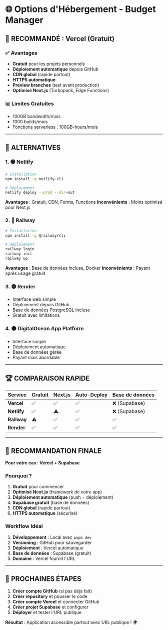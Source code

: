 # 🌐 Options d'Hébergement - Budget Manager

## 🥇 RECOMMANDÉ : Vercel (Gratuit)

### ✅ Avantages
- **Gratuit** pour les projets personnels
- **Déploiement automatique** depuis GitHub
- **CDN global** (rapide partout)
- **HTTPS automatique**
- **Preview branches** (test avant production)
- **Optimisé Next.js** (Turbopack, Edge Functions)

### 📊 Limites Gratuites
- 100GB bandwidth/mois
- 1000 builds/mois
- Fonctions serverless : 100GB-hours/mois

---

## 🥈 ALTERNATIVES

### 1. 🟢 Netlify
```bash
# Installation
npm install -g netlify-cli

# Déploiement
netlify deploy --prod --dir=out
```
**Avantages** : Gratuit, CDN, Forms, Functions
**Inconvénients** : Moins optimisé pour Next.js

### 2. 🔵 Railway
```bash
# Installation
npm install -g @railway/cli

# Déploiement
railway login
railway init
railway up
```
**Avantages** : Base de données incluse, Docker
**Inconvénients** : Payant après usage gratuit

### 3. 🟡 Render
- Interface web simple
- Déploiement depuis GitHub
- Base de données PostgreSQL incluse
- Gratuit avec limitations

### 4. 🟠 DigitalOcean App Platform
- Interface simple
- Déploiement automatique
- Base de données gérée
- Payant mais abordable

---

## 🏆 COMPARAISON RAPIDE

| Service | Gratuit | Next.js | Auto-Deploy | Base de données |
|---------|---------|---------|--------------|-----------------|
| **Vercel** | ✅ | ✅ | ✅ | ❌ (Supabase) |
| **Netlify** | ✅ | ⚠️ | ✅ | ❌ (Supabase) |
| **Railway** | ⚠️ | ✅ | ✅ | ✅ |
| **Render** | ✅ | ✅ | ✅ | ✅ |

---

## 🎯 RECOMMANDATION FINALE

**Pour votre cas : Vercel + Supabase**

### Pourquoi ?
1. **Gratuit** pour commencer
2. **Optimisé Next.js** (framework de votre app)
3. **Déploiement automatique** (push = déploiement)
4. **Supabase gratuit** (base de données)
5. **CDN global** (rapide partout)
6. **HTTPS automatique** (sécurisé)

### Workflow Idéal
1. **Développement** : Local avec `pnpm dev`
2. **Versioning** : GitHub pour sauvegarder
3. **Déploiement** : Vercel automatique
4. **Base de données** : Supabase (gratuit)
5. **Domaine** : Vercel fournit l'URL

---

## 🚀 PROCHAINES ÉTAPES

1. **Créer compte GitHub** (si pas déjà fait)
2. **Créer repository** et pousser le code
3. **Créer compte Vercel** et connecter GitHub
4. **Créer projet Supabase** et configurer
5. **Déployer** et tester l'URL publique

**Résultat** : Application accessible partout avec URL publique ! 🌍
